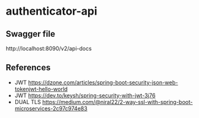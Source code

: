 # authenticator-api

Swagger file
------------

http://localhost:8090/v2/api-docs


References
----------

- JWT https://dzone.com/articles/spring-boot-security-json-web-tokenjwt-hello-world
- JWT https://dev.to/keysh/spring-security-with-jwt-3j76
- DUAL TLS https://medium.com/@niral22/2-way-ssl-with-spring-boot-microservices-2c97c974e83
